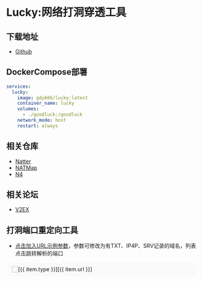 # Lucky:网络打洞穿透工具
## 下载地址
- [Github](https://github.com/gdy666/lucky)

## DockerCompose部署
```yaml
services:
  lucky:
    image: gdy666/lucky:latest
    container_name: lucky
    volumes:
      - ./goodluck:/goodluck
    network_mode: host
    restart: always
```

## 相关仓库
- [Natter](https://github.com/MikeWang000000/Natter)
- [NATMap](https://github.com/heiher/natmap)
- [N4](https://github.com/MikeWang000000/n4)

## 相关论坛
- [V2EX](https://www.v2ex.com/)

## 打洞端口重定向工具
- [点击加入URL示例参数](?name=www.baidu.com)，参数可修改为有TXT、IP4P、SRV记录的域名，列表点击跳转解析的端口
<div class="container">
<div v-for="(item, index) in urlList" :key="index" class="list-item" @click="redirectPage(item.url)">
    <img class="favicon" :src="item.url + '/favicon.ico'">
    <span class="info">[{{ item.type }}][{{ item.url }}]</span>
</div>
</div>

<script setup>
import { ref, onMounted } from "vue";

const urlList = ref([]);

const dnsResolve = async (name, type) => {
  if (typeof window === 'undefined') return [];
  
  const url = `https://dns.alidns.com/resolve?name=${name}&type=${type}`;
  try {
    const res = await fetch(url);
    const data = await res.json();
    let items = [];
    if (type === '16') {
      items = txtDecode(data);
    } else if (type === '28') {
      items = ip4pDecode(data);
    } else if (type === '33') {
      items = srvDecode(data);
    }
    const typeMapping = { '16': 'TXT', '28': 'IP4P', '33': 'SRV' };
    items.forEach(item => item.type = typeMapping[type]);
    return items;
  } catch (error) {
    console.error(error);
    return [];
  }
};

const txtDecode = (data) => {
  const items = [];
  if (data.Answer) {
    data.Answer.forEach(ans => {
      const name = ans.name.replace(/\.$/, '');
      const port = ans.data.replace(/[^0-9]/ig, '');
      items.push({ url: 'https://' + name + ':' + port });
    });
  }
  return items;
};

const ip4pDecode = (data) => {
  const items = [];
  if (data.Answer) {
    data.Answer.forEach(ans => {
      const parts = ans.data.split(':');
      const ipHi = parseInt(parts[3], 16);
      const ipLo = parseInt(parts[4], 16);
      const ipv4 = `${(ipHi >> 8)}.${ipHi & 0xFF}.${(ipLo >> 8)}.${ipLo & 0xFF}`;
      const port = parseInt(parts[2], 16);
      items.push({ url: 'https://' + ipv4 + ':' + port });
    });
  }
  return items;
};

const srvDecode = (data) => {
  const items = [];
  if (data.Answer) {
    data.Answer.forEach(ans => {
      const parts = ans.data.split(' ');
      const server = parts[3].replace(/\.$/, '');
      const port = parts[2];
      items.push({ url: 'https://' + server + ':' + port });
    });
  }
  return items;
};

onMounted(async () => {
  if (typeof window === 'undefined') return;
  const queryParams = new URLSearchParams(window.location.search);
  const name = queryParams.get('name');
  const types = ['16', '28', '33'];
  let results = [];
  for (const t of types) {
    const res = await dnsResolve(name, t);
    results = results.concat(res);
  }
  urlList.value = results;
});

const redirectPage = (url) => {
  if (typeof window !== 'undefined') {
    window.open(url, '_blank');
  }
};
</script>
<style scoped>
.list-item {
  display: flex;
  align-items: center;
  margin: 5px;
  padding: 10px;
  background-color: #FAFAFA;
  border-radius: 10px;
  cursor: pointer;
}

.favicon {
  width: 16px;
  height: 16px;
}
</style>